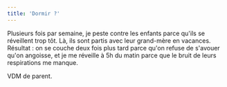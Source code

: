 ```yaml
---
title: 'Dormir ?'
---
```


Plusieurs fois par semaine, je peste contre les enfants parce qu'ils se
réveillent trop tôt. Là, ils sont partis avec leur grand-mère en vacances.
Résultat : on se couche deux fois plus tard parce qu'on refuse de s'avouer qu'on
angoisse, et je me réveille à 5h du matin parce que le bruit de leurs
respirations me manque.

VDM de parent.
